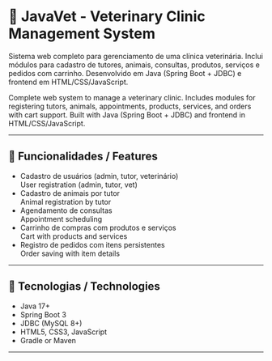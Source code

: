 # 🐾 JavaVet - Veterinary Clinic Management System

Sistema web completo para gerenciamento de uma clínica veterinária. Inclui módulos para cadastro de tutores, animais, consultas, produtos, serviços e pedidos com carrinho. Desenvolvido em Java (Spring Boot + JDBC) e frontend em HTML/CSS/JavaScript.

Complete web system to manage a veterinary clinic. Includes modules for registering tutors, animals, appointments, products, services, and orders with cart support. Built with Java (Spring Boot + JDBC) and frontend in HTML/CSS/JavaScript.

---

## 🧩 Funcionalidades / Features

- Cadastro de usuários (admin, tutor, veterinário)  
  User registration (admin, tutor, vet)  
- Cadastro de animais por tutor  
  Animal registration by tutor  
- Agendamento de consultas  
  Appointment scheduling  
- Carrinho de compras com produtos e serviços  
  Cart with products and services  
- Registro de pedidos com itens persistentes  
  Order saving with item details

---

## 🚀 Tecnologias / Technologies

- Java 17+  
- Spring Boot 3  
- JDBC (MySQL 8+)  
- HTML5, CSS3, JavaScript  
- Gradle or Maven

---



